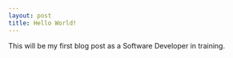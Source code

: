 ```yaml
---
layout: post
title: Hello World!
---
```


This will be my first blog post as a Software Developer in training. 